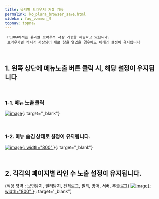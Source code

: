 ```yaml
---
title: 유저별 브라우저 저장 기능
permalink: ko_plura_browser_save.html
sidebar: faq_common_M
topnav: topnav
---
```


     PLURA에서는 유저별 브라우저 저장 기능을 제공하고 있습니다.
     브라우저별 캐시가 저장되어 새로 창을 열었을 경우에도 아래의 설정이 유지됩니다.

<br />

## 1. 왼쪽 상단에 메뉴노출 버튼 클릭 시, 해당 설정이 유지됩니다.

<br />

### 1-1. 메뉴 노출 클릭

[![image](/docs/images/Additianal/plura_b/1.png)](/docs/images/Additianal/plura_b/1.png){: target="_blank"}

<br />

### 1-2. 메뉴 숨김 상태로 설정이 유지됩니다.

[![image](/docs/images/Additianal/plura_b/2.png){: width="800" }](/docs/images/Additianal/plura_b/2.png){: target="_blank"}

<br />

## 2. 각각의 페이지별 라인 수 노출 설정이 유지됩니다.

(적용 영역 : 보안탐지, 필터탐지, 전체로그, 필터, 방어, 서버, 추출로그)
[![image](/docs/images/Additianal/plura_b/3.png){: width="800" }](/docs/images/Additianal/plura_b/3.png){: target="_blank"}